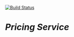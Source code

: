 [![Build Status](https://dev.azure.com/azetestuser1/projtestdevops/_apis/build/status/azetestuser1.samplepricing?branchName=master)](https://dev.azure.com/azetestuser1/projtestdevops/_build/latest?definitionId=2&branchName=master)

# *Pricing Service*